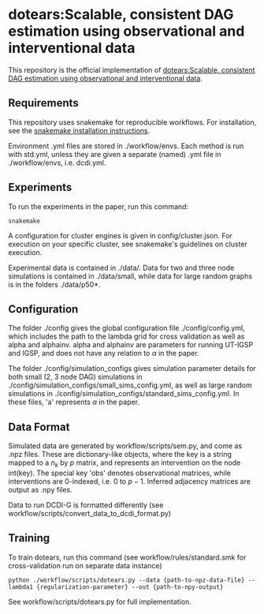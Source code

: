 # dotears:Scalable, consistent DAG estimation using observational and interventional data

This repository is the official implementation of [dotears:Scalable, consistent DAG estimation using observational and interventional data](https://arxiv.org/abs/2030.12345). 

## Requirements
This repository uses snakemake for reproducible workflows. For installation, see the [snakemake installation instructions](https://snakemake.readthedocs.io/en/stable/getting_started/installation.html).

Environment .yml files are stored in ./workflow/envs. Each method is run with std.yml, unless they are given a separate (named) .yml file in ./workflow/envs, i.e. dcdi.yml.

## Experiments
To run the experiments in the paper, run this command:

```experiment
snakemake
```

A configuration for cluster engines is given in config/cluster.json. For execution on your specific cluster, see snakemake's guidelines on cluster execution.

Experimental data is contained in ./data/. Data for two and three node simulations is contained in ./data/small, while data for large random graphs is in the folders ./data/p50\*. 

## Configuration
The folder ./config gives the global configuration file ./config/config.yml, which includes the path to the lambda grid for cross validation as well as alpha and alphainv. alpha and alphainv are parameters for running UT-IGSP and IGSP, and does not have any relation to $\alpha$ in the paper.

The folder ./config/simulation\_configs gives simulation parameter details for both small (2, 3 node DAG) simulations in ./config/simulation\_configs/small\_sims\_config.yml, as well as large random simulations in ./config/simulation\_configs/standard\_sims\_config.yml. In these files, 'a' represents $\alpha$ in the paper. 

## Data Format
Simulated data are generated by workflow/scripts/sem.py, and come as .npz files. These are dictionary-like objects, where the key is a string mapped to a $n_k$ by $p$ matrix, and represents an intervention on the node int(key). The special key 'obs' denotes observational matrices, while interventions are 0-indexed, i.e. 0 to $p-1$. Inferred adjacency matrices are output as .npy files.

Data to run DCDI-G is formatted differently (see workflow/scripts/convert\_data\_to\_dcdi\_format.py)

## Training

To train dotears, run this command (see workflow/rules/standard.smk for cross-validation run on separate data instance)

```train
python ./workflow/scripts/dotears.py --data {path-to-npz-data-file} --lambda1 {regularization-parameter} --out {path-to-npy-output}
```

See workflow/scripts/dotears.py for full implementation.

